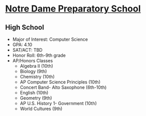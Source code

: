 # [Notre Dame Preparatory School](http://www.notredameprep.com/)

## High School
* Major of Interest: Computer Science
* GPA: 4.10
* SAT/ACT: TBD
* Honor Roll: 6th-9th grade
* AP/Honors Classes
  * Algebra II (10th)
  * Biology (9th)
  * Chemistry (10th)
  * AP Computer Science Principles (10th)
  * Concert Band- Alto Saxophone (6th-10th)
  * English (10th)
  * Geometry (9th)
  * AP U.S. History 1- Government (10th)
  * World Cultures (9th)
